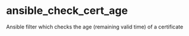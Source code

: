 # ansible_check_cert_age
Ansible filter which checks the age (remaining valid time) of a certificate
